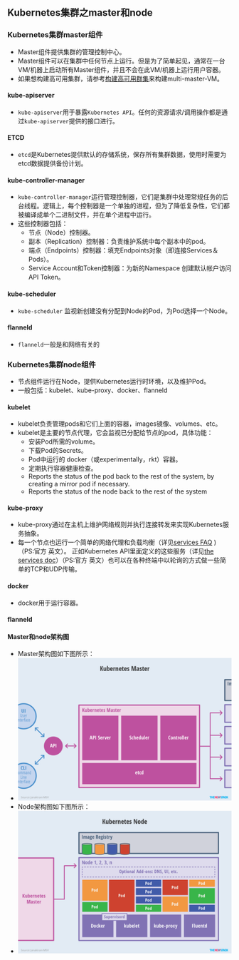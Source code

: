 ## Kubernetes集群之master和node

### Kubernetes集群master组件
- Master组件提供集群的管理控制中心。
- Master组件可以在集群中任何节点上运行。但是为了简单起见，通常在一台VM/机器上启动所有Master组件，并且不会在此VM/机器上运行用户容器。
- 如果想构建高可用集群，请参考[构建高可用群集](https://kubernetes.io/docs/admin/high-availability/)来构建multi-master-VM。

#### kube-apiserver
- `kube-apiserver`用于暴露`Kubernetes API`。任何的资源请求/调用操作都是通过`kube-apiserver`提供的接口进行。

#### ETCD
- `etcd`是Kubernetes提供默认的存储系统，保存所有集群数据，使用时需要为etcd数据提供备份计划。

#### kube-controller-manager
- `kube-controller-manager`运行管理控制器，它们是集群中处理常规任务的后台线程。逻辑上，每个控制器是一个单独的进程，但为了降低复杂性，它们都被编译成单个二进制文件，并在单个进程中运行。
- 这些控制器包括：
  - 节点（Node）控制器。
  - 副本（Replication）控制器：负责维护系统中每个副本中的pod。
  - 端点（Endpoints）控制器：填充Endpoints对象（即连接Services＆Pods）。
  - Service Account和Token控制器：为新的Namespace 创建默认帐户访问API Token。

#### kube-scheduler
- `kube-scheduler` 监视新创建没有分配到Node的Pod，为Pod选择一个Node。

#### flanneld
- `flanneld`一般是和网络有关的

### Kubernetes集群node组件
- 节点组件运行在Node，提供Kubernetes运行时环境，以及维护Pod。
- 一般包括：kubelet、kube-proxy、docker、flanneld
#### kubelet
- kubelet负责管理pods和它们上面的容器，images镜像、volumes、etc。
- kubelet是主要的节点代理，它会监视已分配给节点的pod，具体功能：
  - 安装Pod所需的volume。
  - 下载Pod的Secrets。
  - Pod中运行的 docker（或experimentally，rkt）容器。
  - 定期执行容器健康检查。
  - Reports the status of the pod back to the rest of the system, by creating a mirror pod if necessary.
  - Reports the status of the node back to the rest of the system

#### kube-proxy
- kube-proxy通过在主机上维护网络规则并执行连接转发来实现Kubernetes服务抽象。
- 每一个节点也运行一个简单的网络代理和负载均衡（详见[services FAQ](https://github.com/kubernetes/kubernetes/wiki/Services-FAQ) )（PS:官方 英文）。 正如Kubernetes API里面定义的这些服务（详见[the services doc](https://github.com/kubernetes/kubernetes/blob/release-1.2/docs/user-guide/services.md)）（PS:官方 英文）也可以在各种终端中以轮询的方式做一些简单的TCP和UDP传输。

#### docker
- docker用于运行容器。

#### flanneld


#### Master和node架构图
- Master架构图如下图所示：
- ![Master架构图](../images/k8smaster.png "Master架构图")
- Node架构图如下图所示：
- ![Node架构图](../images/k8snode.png "Node架构图")
